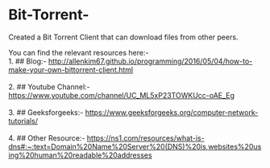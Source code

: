 # Bit-Torrent-
Created a Bit Torrent Client that can download files from other peers.

You can find the relevant resources here:-<br>
    1. ## Blog:- http://allenkim67.github.io/programming/2016/05/04/how-to-make-your-own-bittorrent-client.html<br><br>
    2. ## Youtube Channel:- https://www.youtube.com/channel/UC_ML5xP23TOWKUcc-oAE_Eg<br><br>
    3. ## Geeksforgeeks:- https://www.geeksforgeeks.org/computer-network-tutorials/<br><br>
    4. ## Other Resource:- https://ns1.com/resources/what-is-dns#:~:text=Domain%20Name%20Server%20(DNS)%20is,websites%20using%20human%20readable%20addresses
